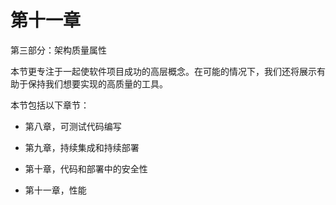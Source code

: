 # 第十一章

第三部分：架构质量属性

本节更专注于一起使软件项目成功的高层概念。在可能的情况下，我们还将展示有助于保持我们想要实现的高质量的工具。

本节包括以下章节：

+   第八章，可测试代码编写

+   第九章，持续集成和持续部署

+   第十章，代码和部署中的安全性

+   第十一章，性能
